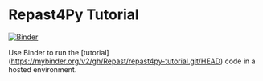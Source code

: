 # Repast4Py Tutorial

[![Binder](https://mybinder.org/badge_logo.svg)](https://mybinder.org/v2/gh/Repast/repast4py-tutorial.git/HEAD)

Use Binder to run the [tutorial] (https://mybinder.org/v2/gh/Repast/repast4py-tutorial.git/HEAD) code 
in a hosted environment.

